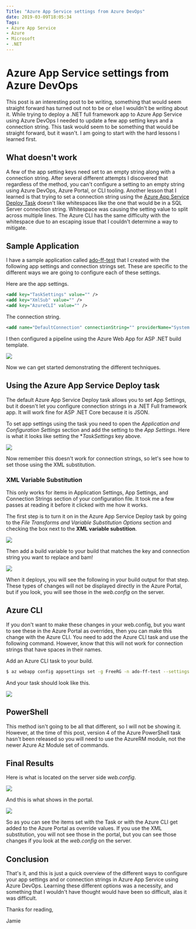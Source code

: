 ```yaml
---
Title: "Azure App Service settings from Azure DevOps"
date: 2019-03-09T18:05:34
Tags: 
- Azure App Service
- Azure
- Microsoft
- .NET
---
```

# Azure App Service settings from Azure DevOps

This post is an interesting post to be writing, something that would seem straight forward has turned out not to be or else I wouldn't be writing about it. While trying to deploy a .NET full framework app to Azure App Service using Azure DevOps I needed to update a few app setting keys and a connection string. This task would seem to be something that would be straight forward, but it wasn't. I am going to start with the hard lessons I learned first.

## What doesn't work

A few of the app setting keys need set to an empty string along with a connection string. After several different attempts I discovered that regardless of the method, you can't configure a setting to an empty string using Azure DevOps, Azure Portal, or CLI tooling. Another lesson that I learned is that trying to set a connection string using the [Azure App Service Deploy Task](https://docs.microsoft.com/en-us/azure/devops/pipelines/targets/webapp?view=azure-devops&tabs=yaml) doesn't like whitespaces like the one that would be in a SQL Server connection string. Whitespace was causing the setting value to split across multiple lines. The Azure CLI has the same difficulty with the whitespace due to an escaping issue that I couldn't determine a way to mitigate.

## Sample Application

I have a sample application called [ado-ff-test](https://github.com/phillipsj/ado-ff-test) that I created with the following app settings and connection strings set. These are specific to the different ways we are going to configure each of these settings.

Here are the app settings.

```XML
<add key="TaskSettings" value="" />
<add key="XmlSub" value="" />
<add key="AzureCLI" value="" />
```

The connection string.

```XML
<add name="DefaultConnection" connectionString="" providerName="System.Data.SqlClient" />
```

I then configured a pipeline using the Azure Web App for ASP .NET build template.

![](/images/appset/webappforasp.png)

Now we can get started demonstrating the different techniques.

## Using the Azure App Service Deploy task

The default Azure App Service Deploy task allows you to set App Settings, but it doesn't let you configure connection strings in a .NET Full framework app. It will work fine for ASP .NET Core because it is JSON.

To set app settings using the task you need to open the *Application and Configuration Settings* section and add the setting to the *App Settings*. Here is what it looks like setting the **TaskSettings* key above.

![](/images/appset/tasksettings.png)

Now remember this doesn't work for connection strings, so let's see how to set those using the XML substitution.

### XML Variable Substitution

This only works for items in Application Settings, App Settings, and Connection Strings section of your configuration file. It took me a few passes at reading it before it clicked with me how it works.

The first step is to turn it on in the Azure App Service Deploy task by going to the *File Transforms and Variable Substitution Options* section and checking the box next to the **XML variable substition**.

![](/images/appset/xmlsub.png)

Then add a build variable to your build that matches the key and connection string you want to replace and bam!

![](/images/appset/buildvar.png)

When it deploys, you will see the following in your build output for that step. These types of changes will not be displayed directly in the Azure Portal, but if you look, you will see those in the *web.config* on the server.

## Azure CLI

If you don't want to make these changes in your web.config, but you want to see these in the Azure Portal as overrides, then you can make this change with the Azure CLI. You need to add the Azure CLI task and use the following command. However, know that this will not work for connection strings that have spaces in their names.

Add an Azure CLI task to your build.

```Bash
$ az webapp config appsettings set -g FreeRG -n ado-ff-test --settings AzureCLI=SetByCLI
```

And your task should look like this.

![](/images/appset/webappforasp.png)

## PowerShell

This method isn't going to be all that different, so I will not be showing it. However, at the time of this post, version 4 of the Azure PowerShell task hasn't been released so you will need to use the AzureRM module, not the newer Azure Az Module set of commands.

## Final Results

Here is what is located on the server side *web.config*.

![](/images/appset/serverset.png)

And this is what shows in the portal.

![](/images/appset/portalset.png)

So as you can see the items set with the Task or with the Azure CLI get added to the Azure Portal as override values. If you use the XML substitution, you will not see those in the portal, but you can see those changes if you look at the *web.config* on the server.

## Conclusion

That's it, and this is just a quick overview of the different ways to configure your app settings and or connection strings in Azure App Service using Azure DevOps. Learning these different options was a necessity, and something that I wouldn't have thought would have been so difficult, alas it was difficult.

Thanks for reading,

Jamie
